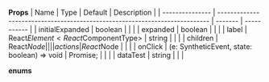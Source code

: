 **Props**
| Name | Type | Default | Description |
| --------------- | --------------------------------------------------------------------------- | ------- | ----------- |
| initialExpanded | boolean | | |
| expanded | boolean | | |
| label | React$Element<React$ComponentType<any>> | string | | |
| children | React$Node                                                                  |         |             |
| actions         | React$Node | | |
| onClick | (e: SyntheticEvent<HTMLDivElement>, state: boolean) => void | Promise<any>; | | |
| dataTest | string | | |

**enums**
